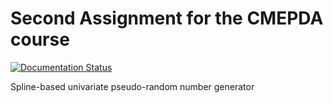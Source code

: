 # Second Assignment for the CMEPDA course

[![Documentation Status](https://readthedocs.org/projects/zaffo1-cmepda-ass2/badge/?version=latest)](https://zaffo1-cmepda-ass2.readthedocs.io/en/latest/?badge=latest)


Spline-based univariate pseudo-random number generator